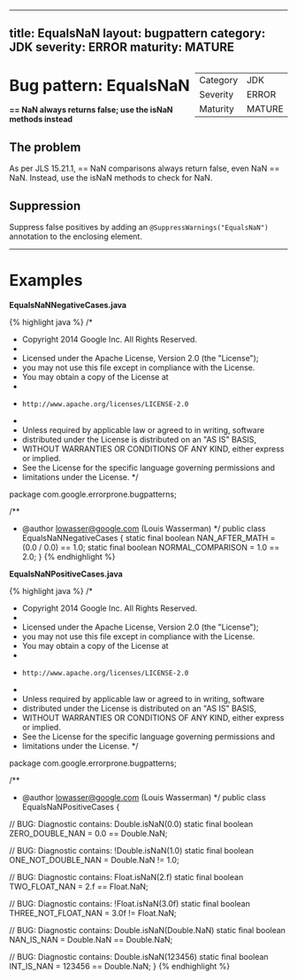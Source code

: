 <!--
*** AUTO-GENERATED, DO NOT MODIFY ***
To make changes, edit the @BugPattern annotation or the explanation in docs/bugpattern.
-->

---
title: EqualsNaN
layout: bugpattern
category: JDK
severity: ERROR
maturity: MATURE
---

<div style="float:right;"><table id="metadata">
<tr><td>Category</td><td>JDK</td></tr>
<tr><td>Severity</td><td>ERROR</td></tr>
<tr><td>Maturity</td><td>MATURE</td></tr>
</table></div>

# Bug pattern: EqualsNaN
__== NaN always returns false; use the isNaN methods instead__

## The problem
As per JLS 15.21.1, == NaN comparisons always return false, even NaN == NaN. Instead, use the isNaN methods to check for NaN.

## Suppression
Suppress false positives by adding an `@SuppressWarnings("EqualsNaN")` annotation to the enclosing element.

----------

# Examples
__EqualsNaNNegativeCases.java__

{% highlight java %}
/*
 * Copyright 2014 Google Inc. All Rights Reserved.
 *
 * Licensed under the Apache License, Version 2.0 (the "License");
 * you may not use this file except in compliance with the License.
 * You may obtain a copy of the License at
 *
 *     http://www.apache.org/licenses/LICENSE-2.0
 *
 * Unless required by applicable law or agreed to in writing, software
 * distributed under the License is distributed on an "AS IS" BASIS,
 * WITHOUT WARRANTIES OR CONDITIONS OF ANY KIND, either express or implied.
 * See the License for the specific language governing permissions and
 * limitations under the License.
 */

package com.google.errorprone.bugpatterns;

/**
 * @author lowasser@google.com (Louis Wasserman)
 */
public class EqualsNaNNegativeCases {
  static final boolean NAN_AFTER_MATH = (0.0 / 0.0) == 1.0;
  static final boolean NORMAL_COMPARISON = 1.0 == 2.0;
}
{% endhighlight %}

__EqualsNaNPositiveCases.java__

{% highlight java %}
/*
 * Copyright 2014 Google Inc. All Rights Reserved.
 *
 * Licensed under the Apache License, Version 2.0 (the "License");
 * you may not use this file except in compliance with the License.
 * You may obtain a copy of the License at
 *
 *     http://www.apache.org/licenses/LICENSE-2.0
 *
 * Unless required by applicable law or agreed to in writing, software
 * distributed under the License is distributed on an "AS IS" BASIS,
 * WITHOUT WARRANTIES OR CONDITIONS OF ANY KIND, either express or implied.
 * See the License for the specific language governing permissions and
 * limitations under the License.
 */

package com.google.errorprone.bugpatterns;

/**
 * @author lowasser@google.com (Louis Wasserman)
 */
public class EqualsNaNPositiveCases {
  
  // BUG: Diagnostic contains: Double.isNaN(0.0)
  static final boolean ZERO_DOUBLE_NAN = 0.0 == Double.NaN;
  
  // BUG: Diagnostic contains: !Double.isNaN(1.0)
  static final boolean ONE_NOT_DOUBLE_NAN = Double.NaN != 1.0;
  
  // BUG: Diagnostic contains: Float.isNaN(2.f)
  static final boolean TWO_FLOAT_NAN = 2.f == Float.NaN;

  // BUG: Diagnostic contains: !Float.isNaN(3.0f)
  static final boolean THREE_NOT_FLOAT_NAN = 3.0f != Float.NaN;
  
  // BUG: Diagnostic contains: Double.isNaN(Double.NaN)
  static final boolean NAN_IS_NAN = Double.NaN == Double.NaN;
  
  // BUG: Diagnostic contains: Double.isNaN(123456)
  static final boolean INT_IS_NAN = 123456 == Double.NaN;
}
{% endhighlight %}

